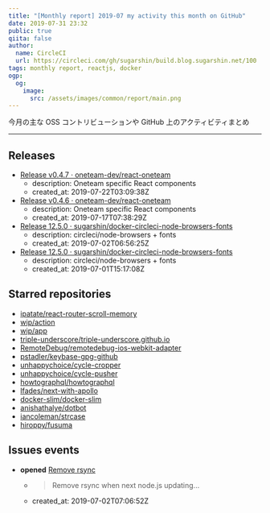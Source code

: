 ```yaml
---
title: "[Monthly report] 2019-07 my activity this month on GitHub"
date: 2019-07-31 23:32
public: true
qiita: false
author:
  name: CircleCI
  url: https://circleci.com/gh/sugarshin/build.blog.sugarshin.net/100
tags: monthly report, reactjs, docker
ogp:
  og:
    image:
      src: /assets/images/common/report/main.png
---
```


今月の主な OSS コントリビューションや GitHub 上のアクティビティまとめ

***

## Releases

- [Release v0.4.7 · oneteam-dev/react-oneteam](https://github.com/oneteam-dev/react-oneteam/releases/tag/v0.4.7)
  - description: Oneteam specific React components
  - created_at: 2019-07-22T03:09:38Z
- [Release v0.4.6 · oneteam-dev/react-oneteam](https://github.com/oneteam-dev/react-oneteam/releases/tag/v0.4.6)
  - description: Oneteam specific React components
  - created_at: 2019-07-17T07:38:29Z
- [Release 12.5.0 · sugarshin/docker-circleci-node-browsers-fonts](https://github.com/sugarshin/docker-circleci-node-browsers-fonts/releases/tag/12.5.0)
  - description: circleci/node-browsers + fonts
  - created_at: 2019-07-02T06:56:25Z
- [Release 12.5.0 · sugarshin/docker-circleci-node-browsers-fonts](https://github.com/sugarshin/docker-circleci-node-browsers-fonts/releases/tag/12.5.0)
  - description: circleci/node-browsers + fonts
  - created_at: 2019-07-01T15:17:08Z

## Starred repositories

- [ipatate/react-router-scroll-memory](https://github.com/ipatate/react-router-scroll-memory)
- [wip/action](https://github.com/wip/action)
- [wip/app](https://github.com/wip/app)
- [triple-underscore/triple-underscore.github.io](https://github.com/triple-underscore/triple-underscore.github.io)
- [RemoteDebug/remotedebug-ios-webkit-adapter](https://github.com/RemoteDebug/remotedebug-ios-webkit-adapter)
- [pstadler/keybase-gpg-github](https://github.com/pstadler/keybase-gpg-github)
- [unhappychoice/cycle-cropper](https://github.com/unhappychoice/cycle-cropper)
- [unhappychoice/cycle-pusher](https://github.com/unhappychoice/cycle-pusher)
- [howtographql/howtographql](https://github.com/howtographql/howtographql)
- [lfades/next-with-apollo](https://github.com/lfades/next-with-apollo)
- [docker-slim/docker-slim](https://github.com/docker-slim/docker-slim)
- [anishathalye/dotbot](https://github.com/anishathalye/dotbot)
- [iancoleman/strcase](https://github.com/iancoleman/strcase)
- [hiroppy/fusuma](https://github.com/hiroppy/fusuma)

## Issues events

- **opened** [Remove rsync](https://github.com/sugarshin/docker-circleci-node-browsers-fonts/issues/3)
  - > Remove rsync when next node.js updating...
  - created_at: 2019-07-02T07:06:52Z
